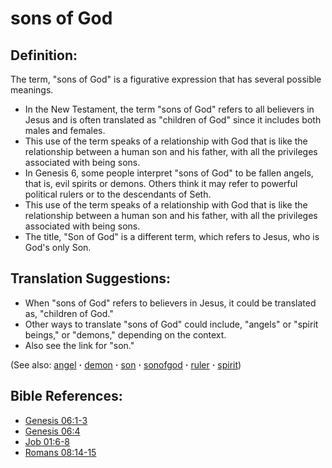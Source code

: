 # sons of God #

## Definition: ##

The term, "sons of God" is a figurative expression that has several possible meanings.

* In the New Testament, the term "sons of God" refers to all believers in Jesus and is often translated as "children of God" since it includes both males and females.
* This use of the term speaks of a relationship with God that is like the relationship between a human son and his father, with all the privileges associated with being sons.
* In Genesis 6, some people interpret "sons of God" to be fallen angels, that is, evil spirits or demons. Others think it may refer to powerful political rulers or to the descendants of Seth.
* This use of the term speaks of a relationship with God that is like the relationship between a human son and his father, with all the privileges associated with being sons.
* The title, "Son of God" is a different term, which refers to Jesus, who is God's only Son.

## Translation Suggestions: ##

* When "sons of God" refers to believers in Jesus, it could be translated as, "children of God."
* Other ways to translate "sons of God" could include, "angels" or "spirit beings," or "demons," depending on the context.
* Also see the link for "son."
 

(See also: [angel](../kt/angel.md) **·** [demon](../kt/demon.md) **·** [son](../kt/son.md) **·** [sonofgod](../kt/sonofgod.md) **·** [ruler](../other/ruler.md) **·** [spirit](../kt/spirit.md))

## Bible References: ##

* [Genesis 06:1-3](https://door43.org/en/bible/notes/gen/06/01)
* [Genesis 06:4](https://door43.org/en/bible/notes/gen/06/04)
* [Job 01:6-8](https://door43.org/en/bible/notes/job/01/06)
* [Romans 08:14-15](https://door43.org/en/bible/notes/rom/08/14)
